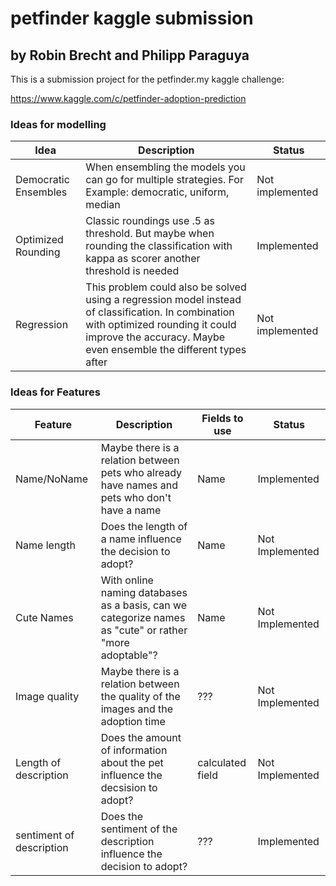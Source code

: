 # petfinder kaggle submission
## by Robin Brecht and Philipp Paraguya

This is a submission project for the petfinder.my kaggle challenge:

https://www.kaggle.com/c/petfinder-adoption-prediction

### Ideas for modelling

Idea | Description | Status
--- | --- | ---
Democratic Ensembles | When ensembling the models you can go for multiple strategies. For Example: democratic, uniform, median | Not implemented
Optimized Rounding | Classic roundings use .5 as threshold. But maybe when rounding the classification with kappa as scorer another threshold is needed | Implemented
Regression | This problem could also be solved using a regression model instead of classification. In combination with optimized rounding it could improve the accuracy. Maybe even ensemble the different types after | Not implemented

### Ideas for Features

Feature | Description | Fields to use | Status
--- | --- | --- | ---
Name/NoName | Maybe there is a relation between pets who already have names and pets who don't have a name | Name | Implemented
Name length | Does the length of a name influence the decision to adopt? | Name | Not Implemented
Cute Names | With online naming databases as a basis, can we categorize names as "cute" or rather "more adoptable"? | Name | Not Implemented
Image quality| Maybe there is a relation between the quality of the images and the adoption time | ??? | Not Implemented
Length of description|Does the amount of information about the pet influence the decsision to adopt?| calculated field | Not Implemented
sentiment of description|  Does the sentiment of the description influence the decision to adopt?|??? | Implemented 